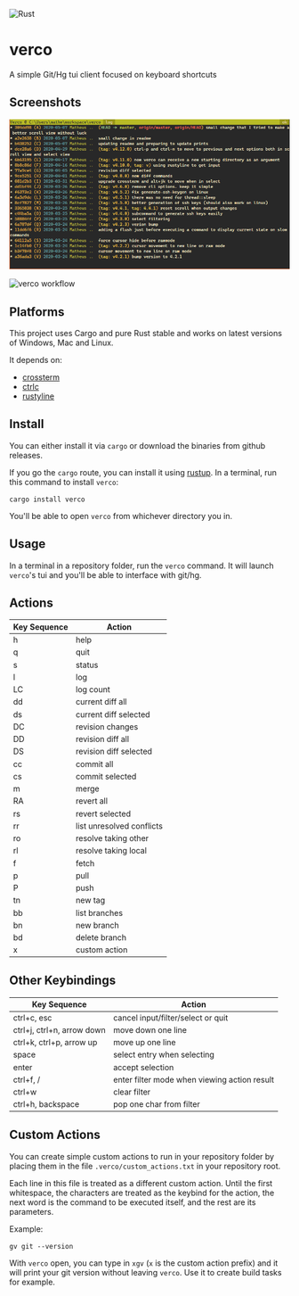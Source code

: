 ![Rust](https://github.com/matheuslessarodrigues/verco/workflows/Rust/badge.svg)

# verco
A simple Git/Hg tui client focused on keyboard shortcuts

## Screenshots
![log screen](page/screenshots/log.png)

![verco workflow](page/screenshots/workflow.gif)

## Platforms

This project uses Cargo and pure Rust stable and works on latest versions of Windows, Mac and Linux.

It depends on:
- [crossterm](https://crates.io/crates/crossterm)
- [ctrlc](https://crates.io/crates/ctrlc)
- [rustyline](https://crates.io/crates/rustyline)

## Install

You can either install it via `cargo` or download the binaries from github releases.

If you go the `cargo` route, you can install it using [rustup](https://www.rustup.rs/).
In a terminal, run this command to install `verco`:

```
cargo install verco
```

You'll be able to open `verco` from whichever directory you in.

## Usage

In a terminal in a repository folder, run the `verco` command.
It will launch `verco`'s tui and you'll be able to interface with git/hg.

## Actions

Key Sequence | Action
--- | ---
h | help
q | quit
s | status
l | log
LC | log count
dd | current diff all
ds | current diff selected
DC | revision changes
DD | revision diff all
DS | revision diff selected
cc | commit all
cs | commit selected
m | merge
RA | revert all
rs | revert selected
rr | list unresolved conflicts
ro | resolve taking other
rl | resolve taking local
f | fetch
p | pull
P | push
tn | new tag
bb | list branches
bn | new branch
bd | delete branch
x | custom action

## Other Keybindings

Key Sequence | Action
--- | ---
ctrl+c, esc | cancel input/filter/select or quit
ctrl+j, ctrl+n, arrow down | move down one line
ctrl+k, ctrl+p, arrow up | move up one line
space | select entry when selecting
enter | accept selection
ctrl+f, / | enter filter mode when viewing action result
ctrl+w | clear filter
ctrl+h, backspace | pop one char from filter

## Custom Actions
You can create simple custom actions to run in your repository folder by placing them in the file
`.verco/custom_actions.txt` in your repository root.

Each line in this file is treated as a different custom action. Until the first whitespace, the characters are
treated as the keybind for the action, the next word is the command to be executed itself, and the rest are its parameters.

Example:
```
gv git --version
```

With `verco` open, you can type in `xgv` (`x` is the custom action prefix) and it will print your git version
without leaving `verco`. Use it to create build tasks for example.
